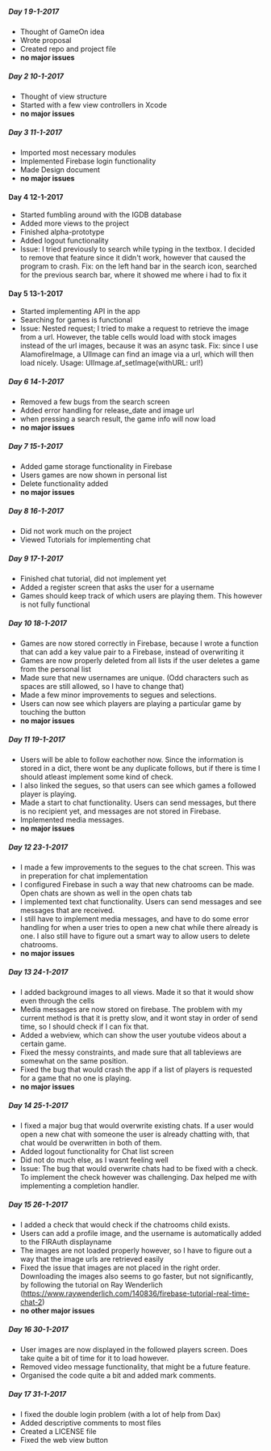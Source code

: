 ##### Day 1 9-1-2017
* Thought of GameOn idea
* Wrote proposal
* Created repo and project file
* **no major issues**

##### Day 2 10-1-2017
* Thought of view structure
* Started with a few view controllers in Xcode
* **no major issues**

##### Day 3 11-1-2017
* Imported most necessary modules
* Implemented Firebase login functionality
* Made Design document
* **no major issues**

#### Day 4 12-1-2017
* Started fumbling around with the IGDB database
* Added more views to the project
* Finished alpha-prototype
* Added logout functionality
* Issue: I tried previously to search while typing in the textbox. I decided to remove that feature since it didn't work, however that caused the
program to crash. Fix: on the left hand bar in the search icon, searched for the previous search bar, where it showed me where i had to fix it

#### Day 5 13-1-2017
* Started implementing API in the app
* Searching for games is functional
* Issue: Nested request; I tried to make a request to retrieve the image from a url. However, the table cells would load with  stock images instead
of the url images, because it was an async task. Fix: since I use AlamofireImage, a UIImage can find an image via a url, which will then load nicely.
Usage: UIImage.af_setImage(withURL: url!)

##### Day 6 14-1-2017
* Removed a few bugs from the search screen
* Added error handling for release_date and image url
* when pressing a search result, the game info will now load
* **no major issues**

##### Day 7 15-1-2017
* Added game storage functionality in Firebase
* Users games are now shown in personal list
* Delete functionality added
* **no major issues**

##### Day 8 16-1-2017
* Did not work much on the project
* Viewed Tutorials for implementing chat

##### Day 9 17-1-2017
* Finished chat tutorial, did not implement yet
* Added a register screen that asks the user for a username
* Games should keep track of which users are playing them. This however is not fully functional

##### Day 10 18-1-2017
* Games are now stored correctly in Firebase, because I wrote a function that can add a key value pair to a Firebase, instead of overwriting it
* Games are now properly deleted from all lists if the user deletes a game from the personal list
* Made sure that new usernames are unique. (Odd characters such as spaces are still allowed, so I have to change that)
* Made a few minor improvements to segues and selections.
* Users can now see which players are playing a particular game by touching the button
* **no major issues**

##### Day 11 19-1-2017 
* Users will be able to follow eachother now. Since the information is stored in a dict, there wont be any duplicate follows, but if there is time I should atleast implement some kind of check.
* I also linked the segues, so that users can see which games a followed player is playing.
* Made a start to chat functionality. Users can send messages, but there is no recipient yet, and messages are not stored in Firebase.
* Implemented media messages.
* **no major issues**

##### Day 12 23-1-2017
* I made a few improvements to the segues to the chat screen. This was in preperation for chat implementation
* I configured Firebase in such a way that new chatrooms can be made. Open chats are shown as well in the open chats tab
* I implemented text chat functionality. Users can send messages and see messages that are received.
* I still have to implement media messages, and have to do some error handling for when a user tries to open a new chat while there already is one. I also still have to figure out a smart way to allow users to delete chatrooms.
* **no major issues**

##### Day 13 24-1-2017
* I added background images to all views. Made it so that it would show even through the cells
* Media messages are now stored on firebase. The problem with my current method is that it is pretty slow, and it wont stay in order of send time, so I should check if I can fix that.
* Added a webview, which can show the user youtube videos about a certain game. 
* Fixed the messy constraints, and made sure that all tableviews are somewhat on the same position.
* Fixed the bug that would crash the app if a list of players is requested for a game that no one is playing.
* **no major issues**

##### Day 14 25-1-2017
* I fixed a major bug that would overwrite existing chats. If a user would open a new chat with someone the user is already chatting with, that chat would be overwritten in both of them. 
* Added logout functionality for Chat list screen
* Did not do much else, as I wasnt feeling well
* Issue: The bug that would overwrite chats had to be fixed with a check. To implement the check however was challenging. Dax helped me with implementing a completion handler.

##### Day 15 26-1-2017
* I added a check that would check if the chatrooms child exists.
* Users can add a profile image, and the username is automatically added to the FIRAuth displayname
* The images are not loaded properly however, so I have to figure out a way that the image urls are retrieved easily
* Fixed the issue that images are not placed in the right order. Downloading the images also seems to go faster, but not significantly, by following the tutorial on Ray Wenderlich (https://www.raywenderlich.com/140836/firebase-tutorial-real-time-chat-2)
* **no other major issues**

##### Day 16 30-1-2017
* User images are now displayed in the followed players screen. Does take quite a bit of time for it to load however.
* Removed video message functionality, that might be a future feature.
* Organised the code quite a bit and added mark comments.

##### Day 17 31-1-2017
* I fixed the double login problem (with a lot of help from Dax)
* Added descriptive comments to most files
* Created a LICENSE file
* Fixed the web view button
